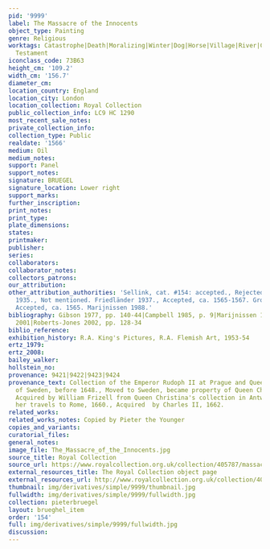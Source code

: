 ```yaml
---
pid: '9999'
label: The Massacre of the Innocents
object_type: Painting
genre: Religious
worktags: Catastrophe|Death|Moralizing|Winter|Dog|Horse|Village|River|Children|Crowd|Knight|Soldiers|New
  Testament
iconclass_code: 73B63
height_cm: '109.2'
width_cm: '156.7'
diameter_cm:
location_country: England
location_city: London
location_collection: Royal Collection
public_collection_info: LC9 HC 1290
most_recent_sale_notes:
private_collection_info:
collection_type: Public
realdate: '1566'
medium: Oil
medium_notes:
support: Panel
support_notes:
signature: BRUEGEL
signature_location: Lower right
support_marks:
further_inscription:
print_notes:
print_type:
plate_dimensions:
states:
printmaker:
publisher:
series:
collaborators:
collaborator_notes:
collectors_patrons:
our_attribution:
other_attribution_authorities: 'Sellink, cat. #154: accepted., Rejected, copy. Tolnay
  1935., Not mentioned. Friedländer 1937., Accepted, ca. 1565-1567. Grossmann 1973.,
  Accepted, ca. 1565. Marijnissen 1988.'
bibliography: Gibson 1977, pp. 140-44|Campbell 1985, p. 9|Marijnissen 1988, pp. 283-87|Kunzle
  2001|Roberts-Jones 2002, pp. 128-34
biblio_reference:
exhibition_history: R.A. King's Pictures, R.A. Flemish Art, 1953-54
ertz_1979:
ertz_2008:
bailey_walker:
hollstein_no:
provenance: 9421|9422|9423|9424
provenance_text: Collection of the Emperor Rudoph II at Prague and Queen Christina
  of Sweden, before 1648., Moved to Sweden, became property of Queen Christina, 1648.,
  Acquired by William Frizell from Queen Christina's collection in Antwerp during
  her travels to Rome, 1660., Acquired  by Charles II, 1662.
related_works:
related_works_notes: Copied by Pieter the Younger
copies_and_variants:
curatorial_files:
general_notes:
image_file: The_Massacre_of_the_Innocents.jpg
source_title: Royal Collection
source_url: https://www.royalcollection.org.uk/collection/405787/massacre-of-the-innocents
external_resources_title: The Royal Collection object page
external_resources_url: http://www.royalcollection.org.uk/collection/405787/massacre-of-the-innocents
thumbnail: img/derivatives/simple/9999/thumbnail.jpg
fullwidth: img/derivatives/simple/9999/fullwidth.jpg
collection: pieterbruegel
layout: brueghel_item
order: '154'
full: img/derivatives/simple/9999/fullwidth.jpg
discussion:
---
```

